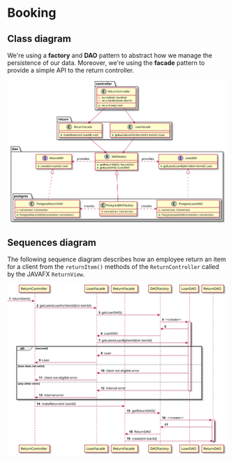 # Booking

## Class diagram
We're using a **factory** and **DAO** pattern to abstract how we manage the persistence of our data.
Moreover, we're using the **facade** pattern to provide a simple API to the return controller.

![Return class diagram](./return-class-diagram.svg)


## Sequences diagram

The following sequence diagram describes how an employee return an item for a client from the `returnItem()` methods of the
`ReturnController` called by the JAVAFX `ReturnView`.

![Return sequence diagram](./return-sequence-diagram.svg)

